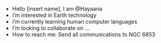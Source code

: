 - Hello [insert name], I am @Hayaana
- I’m interested in Earth technology
- I’m currently learning human computer languages
- I’m looking to collaborate on ...
- How to reach me: Send all communications to NGC 6853
